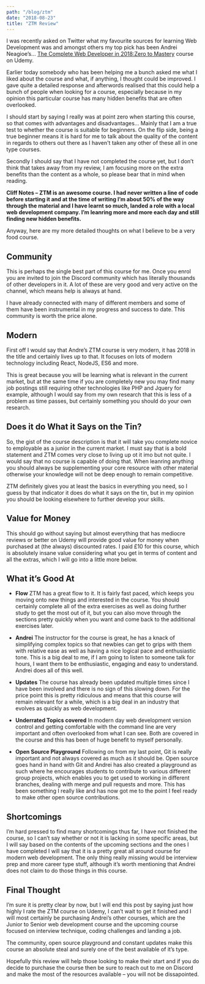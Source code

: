 ```yaml
---
path: "/blog/ztm"
date: "2018-08-23"
title: "ZTM Review"
---
```


I was recently asked on Twitter what my favourite sources for learning Web Development was and amongst others my top pick has been Andrei Neagioe’s... [The Complete Web Developer in 2018:Zero to Mastery](https://www.udemy.com/the-complete-web-developer-in-2018/) course on Udemy. 

Earlier today somebody who has been helping me a bunch asked me what I liked about the course and what, if anything, I thought could be improved. I gave quite a detailed response and afterwords realised that this could help a bunch of people when looking for a course, especially because in my opinion this particular course has many hidden benefits that are often overlooked.

I should start by saying I really was at point zero when starting this course, so that comes with advantages and disadvantages... Mainly that I am a true test to whether the course is suitable for beginners. On the flip side, being a true beginner means it is hard for me to talk about the quality of the content in regards to others out there as I haven't taken any other of these all in one type courses.

Secondly I should say that I have not completed the course yet, but I don’t think that takes away from my review, I am focusing more on the extra benefits than the content as a whole, so please bear that in mind when reading.

**Cliff Notes – ZTM is an awesome course. I had never written a line of code before starting it and at the time of writing I’m about 50% of the way through the material and I have learnt so much, landed a role with a local web development company. I’m leanring more and more each day and still finding new hidden benefits.**

Anyway, here are my more detailed thoughts on what I believe to be a very food course.

## Community

This is perhaps the single best part of this course for me. Once you enrol you are invited to join the Discord community which has literally thousands of other developers in it. A lot of these are very good and very active on the channel, which means help is always at hand.

I have already connected with many of different members and some of them have been instrumental in my progress and success to date. This community is worth the price alone.

## Modern 

First off I would say that Andre’s ZTM course is very modern, it has 2018 in the title and certainly lives up to that. It focuses on lots of modern technology including React, NodeJS, ES6 and more.

This is great because you will be learning what is relevant in the current market, but at the same time if you are completely new you may find many job postings still requiring other technologies like PHP and Jquery for example, although I would say from my own research that this is less of a problem as time passes, but certainly something you should do your own research.

## Does it do What it Says on the Tin?

So, the gist of the course description is that it will take you complete novice to employable as a junior in the current market. I must say that is a bold statement and ZTM comes very close to living up ot it imo but not quite. I would say that no course is capable of doing that. When leanring anything you should always be supplementing your core resource with other material otherwise your knowledge will not be deep enough to remain competitive.

ZTM definitely gives you at least the basics in everything you need, so I guess by that indicator it does do what it says on the tin, but in my opinion you should be looking elsewhere to further develop your skills.

## Value for Money

This should go without saying but almost everything that has mediocre reviews or better on Udemy will provide good value for money when purchased at (the always) discounted rates. I paid £10 for this course, which is absolutely insane value considering what you get  in terms of content and all the extras, which I will go into a little more below.

## What it’s Good At

- **Flow** ZTM has a great flow to it. It is fairly fast paced, which keeps you moving onto new things and interested in the course. You should certainly complete all of the extra exercises as well as doing further study to get the most out of it, but you can also move through the sections pretty quickly when you want and come back to the additional exercises later.

- **Andrei** The instructor for the course is great, he has a knack of simplifying complex topics so that newbies can get to grips with them with relative ease as well as having a nice logical pace and enthusiastic tone. This is a big deal to me, if I am going to listen to someone talk for hours, I want them to be enthusiastic, engaging and easy to understand. Andrei does all of this well.

- **Updates** The course has already been updated multiple times since I have been involved and there is no sign of this slowing down. For the price point this is pretty ridiculous and means that this course will remain relevant for a while, which is a big deal in an industry that evolves as quickly as web development.

- **Underrated Topics covered** In modern day web development version control and getting comfortable with the command line are very important and often overlooked from what I can see. Both are covered in the course and this has been of huge benefit to myself personally.

- **Open Source Playground** Following on from my last point, Git is really important and not always covered as much as it should be. Open source goes hand in hand with Git and Andrei has also created a playground as such where he encourages students to contribute to various different group projects, which enables you to get used to working in different branches, dealing with merge and pull requests and more. This has been something I really like and has now got me to the point I feel ready to make other open source contributions.

## Shortcomings

I’m hard pressed to find many shortcomings thus far, I have not finished the course, so I can’t say whether or not it is lacking in some specific areas, but I will say based on the contents of the upcoming sections and the ones I have completed I will say that it is a pretty great all around course for modern web development. The only thing really missing would be interview prep and more career type stuff, although it’s worth mentioning that Andrei does not claim to do those things in this course.



## Final Thought

I’m sure it is pretty clear by now, but I will end this post by saying just how highly I rate the ZTM course on Udemy, I can’t wait to get it finished and I will most certainly be purchasing Andrei’s other courses, which are the Junior to Senior web development course and the upcoming course focused on interview technique, coding challenges and landing a job.

The community, open source playground and constant updates make this course an absolute steal and surely one of the best available of it’s type. 

Hopefully this review will help those looking to make their start and if you do decide to purchase the course then be sure to reach out to me on Discord and make the most of the resources available – you will not be dissapointed.
